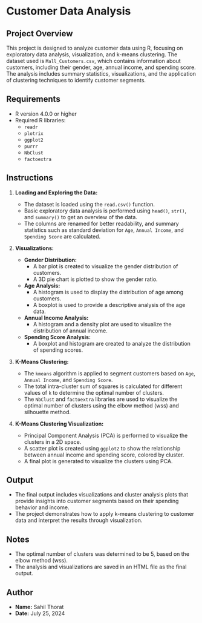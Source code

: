 # Customer Data Analysis

## Project Overview

This project is designed to analyze customer data using R, focusing on exploratory data analysis, visualization, and k-means clustering. The dataset used is `Mall_Customers.csv`, which contains information about customers, including their gender, age, annual income, and spending score. The analysis includes summary statistics, visualizations, and the application of clustering techniques to identify customer segments.

## Requirements

- R version 4.0.0 or higher
- Required R libraries:
  - `readr`
  - `plotrix`
  - `ggplot2`
  - `purrr`
  - `NbClust`
  - `factoextra`

## Instructions

1. **Loading and Exploring the Data:**
   - The dataset is loaded using the `read.csv()` function.
   - Basic exploratory data analysis is performed using `head()`, `str()`, and `summary()` to get an overview of the data.
   - The columns are renamed for better readability, and summary statistics such as standard deviation for `Age`, `Annual Income`, and `Spending Score` are calculated.

2. **Visualizations:**
   - **Gender Distribution:**
     - A bar plot is created to visualize the gender distribution of customers.
     - A 3D pie chart is plotted to show the gender ratio.
   - **Age Analysis:**
     - A histogram is used to display the distribution of age among customers.
     - A boxplot is used to provide a descriptive analysis of the age data.
   - **Annual Income Analysis:**
     - A histogram and a density plot are used to visualize the distribution of annual income.
   - **Spending Score Analysis:**
     - A boxplot and histogram are created to analyze the distribution of spending scores.

3. **K-Means Clustering:**
   - The `kmeans` algorithm is applied to segment customers based on `Age`, `Annual Income`, and `Spending Score`.
   - The total intra-cluster sum of squares is calculated for different values of `k` to determine the optimal number of clusters.
   - The `NbClust` and `factoextra` libraries are used to visualize the optimal number of clusters using the elbow method (wss) and silhouette method.

4. **K-Means Clustering Visualization:**
   - Principal Component Analysis (PCA) is performed to visualize the clusters in a 2D space.
   - A scatter plot is created using `ggplot2` to show the relationship between annual income and spending score, colored by cluster.
   - A final plot is generated to visualize the clusters using PCA.

## Output

- The final output includes visualizations and cluster analysis plots that provide insights into customer segments based on their spending behavior and income.
- The project demonstrates how to apply k-means clustering to customer data and interpret the results through visualization.

## Notes

- The optimal number of clusters was determined to be 5, based on the elbow method (wss).
- The analysis and visualizations are saved in an HTML file as the final output.

## Author

- **Name:** Sahil Thorat
- **Date:** July 25, 2024
